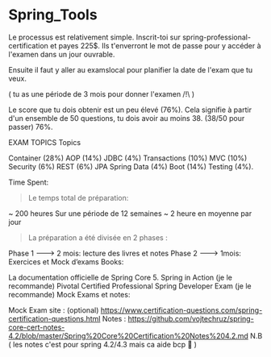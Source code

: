 # Spring_Tools
Le processus est relativement simple. Inscrit-toi sur  spring-professional-certification et payes 225$. Ils t'enverront le mot de passe pour y accéder à l'examen dans un jour ouvrable.

Ensuite il faut y aller au examslocal pour planifier la date de l'exam que tu veux.

( tu as une période de 3 mois pour donner l'examen /!\ )

Le score que tu dois obtenir est un peu élevé (76%). Cela signifie à partir d'un ensemble de 50 questions, tu dois avoir au moins 38. (38/50 pour passer) 76%.


EXAM TOPICS Topics

Container (28%)
AOP (14%)
JDBC (4%)
Transactions (10%)
MVC (10%)
Security (6%)
REST (6%)
JPA Spring Data (4%)
Boot (14%)
Testing (4%).

Time Spent:

> Le temps total de préparation:

~ 200 heures
Sur une période de 12 semaines
~ 2 heure en moyenne par jour
> La préparation a été divisée en 2 phases :

Phase 1 ---> 2 mois: lecture des livres et notes
Phase 2 ---> 1mois: Exercices et Mock d’exams
Books:

La documentation officielle de Spring Core 5.
Spring in Action (je le recommande)
Pivotal Certified Professional Spring Developer Exam (je le recommande)
Mock Exams et notes:

Mock Exam site : (optional) https://www.certification-questions.com/spring-certification-questions.html
Notes : https://github.com/vojtechruz/spring-core-cert-notes-4.2/blob/master/Spring%20Core%20Certification%20Notes%204.2.md
N.B ( les notes c'est pour spring 4.2/4.3 mais ca aide bcp 🙂 )
